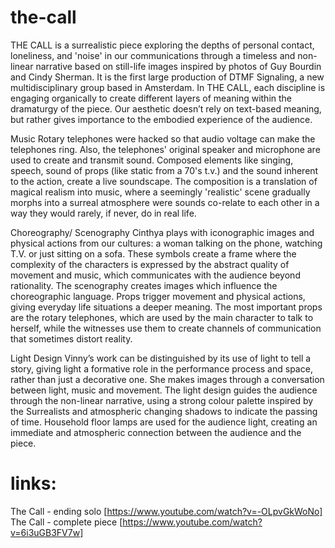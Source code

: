 # the-call
THE CALL is a surrealistic piece exploring the depths of personal contact, loneliness, and 'noise' in our communications through a timeless and non-linear narrative based on still-life images inspired by photos of Guy Bourdin and Cindy Sherman. It is the first large production of DTMF Signaling, a new multidisciplinary group based in Amsterdam. In THE CALL, each discipline is engaging organically to create different layers of meaning within the dramaturgy of the piece. Our aesthetic doesn’t rely on text-based meaning, but rather gives importance to the embodied experience of the audience.

Music
Rotary telephones were hacked so that audio voltage can make the telephones ring. Also, the telephones' original speaker and microphone are used to create and transmit sound. Composed elements like singing, speech, sound of props (like static from a 70's t.v.) and the sound inherent to the action, create a live soundscape.
The composition is a translation of magical realism into music, where a seemingly 'realistic' scene gradually morphs into a surreal atmosphere were sounds co-relate to each other in a way they would rarely, if never, do in real life.

Choreography/ Scenography
Cinthya plays with iconographic images and physical actions from our cultures: a woman talking on the phone, watching T.V. or just sitting on a sofa. These symbols create a frame where the complexity of the characters is expressed by the abstract quality of movement and music, which communicates with the audience beyond rationality.
The scenography creates images which influence the choreographic language. Props trigger movement and physical actions, giving everyday life situations a deeper meaning. The most important props are the rotary telephones, which are used by the main character to talk to herself, while the witnesses use them to create channels of communication that sometimes distort reality.

Light Design
Vinny’s work can be distinguished by its use of light to tell a story, giving light a formative role in the performance process and space, rather than just a decorative one. She makes images through a conversation between light, music and movement. The light design guides the audience through the non-linear narrative, using a strong colour palette inspired by the Surrealists and atmospheric changing shadows to indicate the passing of time. Household floor lamps are used for the audience light, creating an immediate and atmospheric connection between the audience and the piece.

# links:
The Call - ending solo [https://www.youtube.com/watch?v=-OLpvGkWoNo]
The Call - complete piece [https://www.youtube.com/watch?v=6i3uGB3FV7w]
